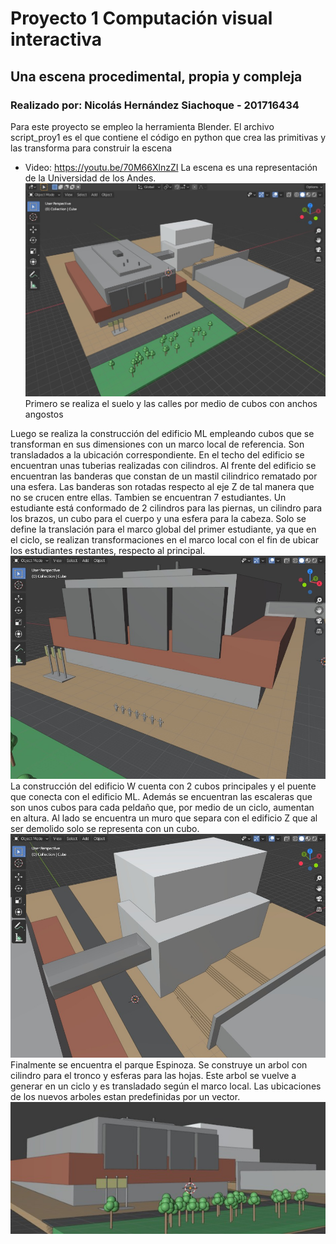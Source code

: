 # Proyecto 1 Computación visual interactiva
## Una escena procedimental, propia y compleja
### Realizado por: Nicolás Hernández Siachoque - 201716434

Para este proyecto se empleo la herramienta Blender. El archivo script_proy1 es el que contiene el código en python que crea las primitivas y las transforma para construir la escena
- Video: https://youtu.be/70M66XlnzZI
La escena es una representación de la Universidad de los Andes.
![Universidad](https://github.com/nicolash0125/proyecto1_cvi/raw/main/uni.jpeg)
Primero se realiza el suelo y las calles por medio de cubos con anchos angostos


Luego se realiza la construcción del edificio ML empleando cubos que se transforman en sus dimensiones con un marco local de referencia. Son transladados a la ubicación correspondiente. En el techo del edificio se encuentran unas tuberias realizadas con cilindros. Al frente del edificio se encuentran las banderas que constan de un mastil cilindrico rematado por una esfera. Las banderas son rotadas respecto al eje Z de tal manera que no se crucen entre ellas. Tambien se encuentran 7 estudiantes. Un estudiante está conformado de 2 cilindros para las piernas, un cilindro para los brazos, un cubo para el cuerpo y una esfera para la cabeza. Solo se define la translación para el marco global del primer estudiante, ya que en el ciclo, se realizan transformaciones en el marco local con el fin de ubicar los estudiantes restantes, respecto al principal.
![Edificio Ml](https://github.com/nicolash0125/proyecto1_cvi/raw/main/ml.jpeg)
La construcción del edificio W cuenta con 2 cubos principales y el puente que conecta con el edificio ML. Además se encuentran las escaleras que son unos cubos para cada peldaño que, por medio de un ciclo, aumentan en altura. Al lado se encuentra un muro que separa con el edificio Z que al ser demolido solo se representa con un cubo. 
![Edificio W](https://github.com/nicolash0125/proyecto1_cvi/raw/main/w.jpeg)
Finalmente se encuentra el parque Espinoza. Se construye un arbol con cilindro para el tronco y esferas para las hojas. Este arbol se vuelve a generar en un ciclo y es transladado según el marco local. Las ubicaciones de los nuevos arboles estan predefinidas por un vector.
![Parque Espinoza](https://github.com/nicolash0125/proyecto1_cvi/raw/main/esp.jpeg)
